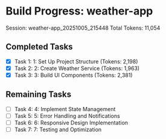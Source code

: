 # Build Progress: weather-app
Session: weather-app_20251005_215448
Total Tokens: 11,054

## Completed Tasks
- [x] Task 1: 1: Set Up Project Structure (Tokens: 2,198)
- [x] Task 2: 2: Create Weather Service (Tokens: 1,963)
- [x] Task 3: 3: Build UI Components (Tokens: 2,381)

## Remaining Tasks
- [ ] Task 4: 4: Implement State Management
- [ ] Task 5: 5: Error Handling and Notifications
- [ ] Task 6: 6: Responsive Design Implementation
- [ ] Task 7: 7: Testing and Optimization
